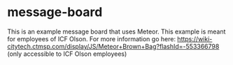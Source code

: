 # message-board

This is an example message board that uses Meteor.  This example is meant for employees of ICF Olson.  For more information go here:  https://wiki-citytech.ctmsp.com/display/JS/Meteor+Brown+Bag?flashId=-553366798 (only accessible to ICF Olson employees)
